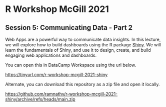 # R Workshop McGill 2021 

## Session 5: Communicating Data - Part 2

Web Apps are a powerful way to communicate data insights. In this lecture, we 
will explore how to build dashboards using the R package [Shiny](https://shiny.rstudio.com/). 
We will learn the fundamentals of Shiny, and use it to design, create, and 
build engaging web applications and dashboards.


You can open this in DataCamp Workspace using the url below.

https://tinyurl.com/r-workshop-mcgill-2021-shiny

Alternate, you can download this repository as a zip file and open it locally.

https://github.com/ramnathv/r-workshop-mcgill-2021-shiny/archive/refs/heads/main.zip
